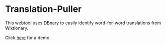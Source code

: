 # Translation-Puller
This webtool uses [DBnary](http://kaiko.getalp.org/about-dbnary/) to easily identify word-for-word translations from Wiktionary.

Click [here](https://iccalloway.info/translate/index.html) for a demo.

